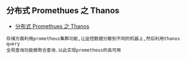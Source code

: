 ## 分布式 Promethues 之 Thanos
- [分布式 Promethues 之 Thanos](https://www.jianshu.com/p/b1f74d552b12)
```
存储方面利用prometheus集群功能,让监控数据分散到不同的机器上,然后利用thanos query 
全局查询功能做聚合查询.以此实现prometheus的高可用
```